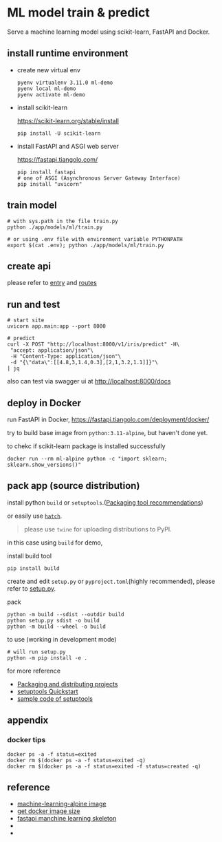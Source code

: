
# ML model train & predict

Serve a machine learning model using scikit-learn, FastAPI and Docker.

## install runtime environment

- create new virtual env

   ```shell
   pyenv virtualenv 3.11.0 ml-demo
   pyenv local ml-demo
   pyenv activate ml-demo
   ```

- install scikit-learn

   <https://scikit-learn.org/stable/install>

   ```shell
   pip install -U scikit-learn
   ```

- install FastAPI and ASGI web server

   <https://fastapi.tiangolo.com/>

   ```shell
   pip install fastapi
   # one of ASGI (Asynchronous Server Gateway Interface) 
   pip install "uvicorn"
   ```

## train model

```shell
# with sys.path in the file train.py
python ./app/models/ml/train.py

# or using .env file with environment variable PYTHONPATH
export $(cat .env); python ./app/models/ml/train.py
```

## create api

please refer to [entry](./app/main.py) and [routes](./app/routes/)

## run and test

```shell
# start site
uvicorn app.main:app --port 8000

# predict
curl -X POST "http://localhost:8000/v1/iris/predict" -H\
 "accept: application/json"\
 -H "Content-Type: application/json"\
 -d "{\"data\":[[4.8,3,1.4,0.3],[2,1,3.2,1.1]]}"\
| jq
```

also can test via swagger ui at <http://localhost:8000/docs>

## deploy in Docker

run FastAPI in Docker, https://fastapi.tiangolo.com/deployment/docker/

try to build base image from `python:3.11-alpine`, but haven't done yet.

to chekc if scikit-learn package is installed successfully

```shell
docker run --rm ml-alpine python -c "import sklearn; sklearn.show_versions()"
```

## pack app (source distribution)

install python `build` or `setuptools`.([Packaging tool recommendations](https://packaging.python.org/en/latest/guides/tool-recommendations/#packaging-tool-recommendations))

or easily use [`hatch`](https://hatch.pypa.io/latest/config/build/).

>please use `twine` for uploading distributions to PyPI.

in this case using `build` for demo,

install build tool

````shell
pip install build
````

create and edit `setup.py` or `pyproject.toml`(highly recommended), please refer to [setup.py](./setup.py).

pack

```shell
python -m build --sdist --outdir build
python setup.py sdist -o build
python -m build --wheel -o build
```

to use (working in development mode)

```shell
# will run setup.py
python -m pip install -e .
```

for more reference

- [Packaging and distributing projects](https://packaging.python.org/en/latest/guides/distributing-packages-using-setuptools/)
- [setuptools Quickstart](https://setuptools.pypa.io/en/latest/userguide/quickstart.html)
- [sample code of setuptools](https://github.com/pypa/sampleproject/blob/main/setup.py)

## appendix

### docker tips

```shell
docker ps -a -f status=exited
docker rm $(docker ps -a -f status=exited -q)
docker rm $(docker ps -a -f status=exited -f status=created -q)
```

## reference

- [machine-learning-alpine image](https://github.com/Docker-Hub-frolvlad/docker-alpine-python-machinelearning/blob/master/Dockerfile)
- [get docker image size](https://gist.github.com/MichaelSimons/fb588539dcefd9b5fdf45ba04c302db6)
- [fastapi manchine learning skeleton](https://github.com/eightBEC/fastapi-ml-skeleton)
- [](https://medium.com/analytics-vidhya/serve-a-machine-learning-model-using-sklearn-fastapi-and-docker-85aabf96729b)
- [](https://engineering.rappi.com/serve-your-first-model-with-scikit-learn-flask-docker-df95efbbd35e)

